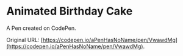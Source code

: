 # Animated Birthday Cake

A Pen created on CodePen.

Original URL: [https://codepen.io/aPenHasNoName/pen/VwawdMg](https://codepen.io/aPenHasNoName/pen/VwawdMg).

